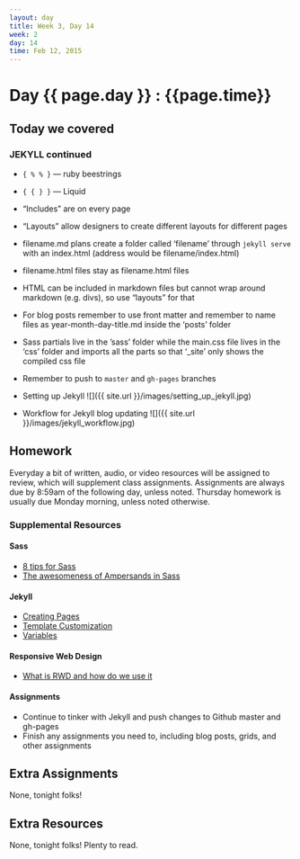 ```yaml
---
layout: day
title: Week 3, Day 14
week: 2
day: 14
time: Feb 12, 2015
---
```

 
# Day {{ page.day }} : {{page.time}}


## Today we covered

### JEKYLL continued
* `{ % % }` — ruby beestrings
* `{ { } }` — Liquid
* “Includes” are on every page
* “Layouts” allow designers to create different layouts for different pages
* filename.md plans create a folder called ‘filename’ through `jekyll serve` with an index.html (address would be filename/index.html)
* filename.html files stay as filename.html files
* HTML can be included in markdown files but cannot wrap around markdown (e.g. divs), so use “layouts” for that
* For blog posts remember to use front matter and remember to name files as year-month-day-title.md inside the ‘posts’ folder
* Sass partials live in the ’sass’ folder while the main.css file lives in the ‘css’ folder and imports all the parts so that ‘_site’ only shows the compiled css file
* Remember to push to `master` and `gh-pages` branches
* Setting up Jekyll
![]({{ site.url }}/images/setting_up_jekyll.jpg)

* Workflow for Jekyll blog updating
![]({{ site.url }}/images/jekyll_workflow.jpg)


## Homework
Everyday a bit of written, audio, or video resources will be assigned to review, which will supplement class assignments. Assignments are always due by 8:59am of the following day, unless noted. Thursday homework is usually due Monday morning, unless noted otherwise.

### Supplemental Resources

#### Sass
* [8 tips for Sass](http://www.sitepoint.com/8-tips-help-get-best-sass/)
* [The awesomeness of Ampersands in Sass](http://blog.teamtreehouse.com/sass-tip-double-ampersand-selector)

#### Jekyll
* [Creating Pages](http://jekyllrb.com/docs/pages/)
* [Template Customization](http://jekyllrb.com/docs/templates/)
* [Variables](http://jekyllrb.com/docs/variables/)

#### Responsive Web Design
* [What is RWD and how do we use it](http://www.smashingmagazine.com/2011/01/12/guidelines-for-responsive-web-design/)

#### Assignments
* Continue to tinker with Jekyll and push changes to Github master and gh-pages
* Finish any assignments you need to, including blog posts, grids, and other assignments


## Extra Assignments
None, tonight folks!


## Extra Resources
None, tonight folks! Plenty to read.
